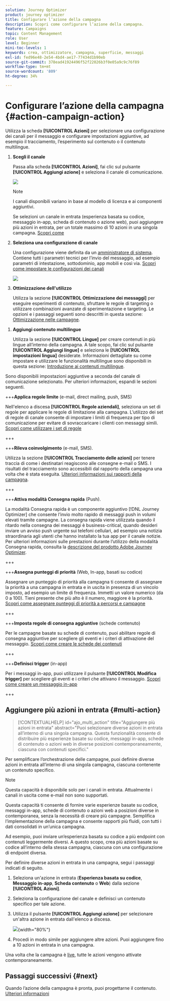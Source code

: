 ```yaml
---
solution: Journey Optimizer
product: journey optimizer
title: Configurare l’azione della campagna
description: Scopri come configurare l’azione della campagna.
feature: Campaigns
topic: Content Management
role: User
level: Beginner
mini-toc-levels: 1
keywords: crea, ottimizzatore, campagna, superficie, messaggi
exl-id: fed96e48-2e54-4bd4-ae17-77434d1b90eb
source-git-commit: 378ead41924496f52f22026b3f0e05a9c9c76f89
workflow-type: tm+mt
source-wordcount: '809'
ht-degree: 34%

---
```


# Configurare l’azione della campagna {#action-campaign-action}

Utilizza la scheda **[!UICONTROL Azioni]** per selezionare una configurazione dei canali per il messaggio e configurare impostazioni aggiuntive, ad esempio il tracciamento, l’esperimento sul contenuto o il contenuto multilingue.

1. **Scegli il canale**

   Passa alla scheda **[!UICONTROL Azioni]**, fai clic sul pulsante **[!UICONTROL Aggiungi azione]** e seleziona il canale di comunicazione.

   ![](assets/create-campaign-add-action.png)

   >[!NOTE]
   >
   >I canali disponibili variano in base al modello di licenza e ai componenti aggiuntivi.

   Se selezioni un canale in entrata (esperienza basata su codice, messaggio in-app, scheda di contenuto o azione web), puoi aggiungere più azioni in entrata, per un totale massimo di 10 azioni in una singola campagna. [Scopri come](#multi-action)

1. **Seleziona una configurazione di canale**

   Una configurazione viene definita da un [amministratore di sistema](../start/path/administrator.md). Contiene tutti i parametri tecnici per l’invio del messaggio, ad esempio parametri di intestazione, sottodominio, app mobili e così via. [Scopri come impostare le configurazioni dei canali](../configuration/channel-surfaces.md)

   ![](assets/create-campaign-action.png)

1. **Ottimizzazione dell&#39;utilizzo**

   Utilizza la sezione **[!UICONTROL Ottimizzazione dei messaggi]** per eseguire esperimenti di contenuto, sfruttare le regole di targeting o utilizzare combinazioni avanzate di sperimentazione e targeting. Le opzioni e i passaggi seguenti sono descritti in questa sezione: [Ottimizzazione nelle campagne](campaigns-message-optimization.md).
<!--
1. **Create a content experiment**

    Use the **[!UICONTROL Content experiment]** section to define multiple delivery treatments in order to measure which one performs best for your target audience. Click the **[!UICONTROL Create experiment]** button then follow the steps detailed in this section: [Create a content experiment](../content-management/content-experiment.md).-->

1. **Aggiungi contenuto multilingue**

   Utilizza la sezione **[!UICONTROL Lingue]** per creare contenuti in più lingue all’interno della campagna. A tale scopo, fai clic sul pulsante **[!UICONTROL Aggiungi lingue]** e seleziona le **[!UICONTROL impostazioni lingua]** desiderate. Informazioni dettagliate su come impostare e utilizzare le funzionalità multilingue sono disponibili in questa sezione: [Introduzione ai contenuti multilingue](../content-management/multilingual-gs.md).

Sono disponibili impostazioni aggiuntive a seconda del canale di comunicazione selezionato. Per ulteriori informazioni, espandi le sezioni seguenti.

+++**Applica regole limite** (e-mail, direct mailing, push, SMS)

Nell&#39;elenco a discesa **[!UICONTROL Regole aziendali]**, seleziona un set di regole per applicare le regole di limitazione alla campagna. L’utilizzo dei set di regole di canale consente di impostare i limiti di frequenza per tipo di comunicazione per evitare di sovraccaricare i clienti con messaggi simili. [Scopri come utilizzare i set di regole](../conflict-prioritization/rule-sets.md)

+++

+++**Rileva coinvolgimento** (e-mail, SMS).

Utilizza la sezione **[!UICONTROL Tracciamento delle azioni]** per tenere traccia di come i destinatari reagiscono alle consegne e-mail o SMS. I risultati del tracciamento sono accessibili dal rapporto della campagna una volta che è stata eseguita. [Ulteriori informazioni sui rapporti della campagna](../reports/campaign-global-report-cja.md).

+++

+++**Attiva modalità Consegna rapida** (Push).

La modalità Consegna rapida è un componente aggiuntivo [!DNL Journey Optimizer] che consente l’invio molto rapido di messaggi push in volumi elevati tramite campagne. La consegna rapida viene utilizzata quando il ritardo nella consegna dei messaggi è business-critical, quando desideri inviare un avviso push urgente sui telefoni cellulari, ad esempio una notizia straordinaria agli utenti che hanno installato la tua app per il canale notizie. Per ulteriori informazioni sulle prestazioni durante l’utilizzo della modalità Consegna rapida, consulta la [descrizione del prodotto Adobe Journey Optimizer](https://helpx.adobe.com/it/legal/product-descriptions/adobe-journey-optimizer.html).

+++

+++**Assegna punteggi di priorità** (Web, In-app, basati su codice)

Assegnare un punteggio di priorità alla campagna ti consente di assegnare la priorità a una campagna in entrata e in uscita in presenza di un vincolo imposto, ad esempio un limite di frequenza. Immetti un valore numerico (da 0 a 100). Tieni presente che più alto è il numero, maggiore è la priorità. [Scopri come assegnare punteggi di priorità a percorsi e campagne](../conflict-prioritization/priority-scores.md)

+++

+++**Imposta regole di consegna aggiuntive** (schede contenuto)

Per le campagne basate su schede di contenuto, puoi abilitare regole di consegna aggiuntive per scegliere gli eventi e i criteri di attivazione del messaggio. [Scopri come creare le schede dei contenuti](../content-card/create-content-card.md)

+++

+++**Definisci trigger** (in-app)

Per i messaggi in-app, puoi utilizzare il pulsante **[!UICONTROL Modifica trigger]** per scegliere gli eventi e i criteri che attivano il messaggio. [Scopri come creare un messaggio in-app](../in-app/create-in-app.md)

+++

## Aggiungere più azioni in entrata {#multi-action}

>[!CONTEXTUALHELP]
>id="ajo_multi_action"
>title="Aggiungere più azioni in entrata"
>abstract="Puoi selezionare diverse azioni in entrata all’interno di una singola campagna. Questa funzionalità consente di distribuire più esperienze basate su codice, messaggi in-app, schede di contenuto o azioni web in diverse posizioni contemporaneamente, ciascuna con contenuti specifici."

Per semplificare l’orchestrazione delle campagne, puoi definire diverse azioni in entrata all’interno di una singola campagna, ciascuna contenente un contenuto specifico.

>[!NOTE]
>
>Questa capacità è disponibile solo per i canali in entrata. Attualmente i canali in uscita come e-mail non sono supportati.

Questa capacità ti consente di fornire varie esperienze basate su codice, messaggi in-app, schede di contenuto o azioni web a posizioni diverse in contemporanea, senza la necessità di creare più campagne. Semplifica l’implementazione della campagna e consente rapporti più fluidi, con tutti i dati consolidati in un’unica campagna.

Ad esempio, puoi inviare un’esperienza basata su codice a più endpoint con contenuti leggermente diversi. A questo scopo, crea più azioni basate su codice all’interno della stessa campagna, ciascuna con una configurazione di endpoint diversa.

Per definire diverse azioni in entrata in una campagna, segui i passaggi indicati di seguito.

1. Seleziona un&#39;azione in entrata (**Esperienza basata su codice**, **Messaggio in-app**, **Scheda contenuto** o **Web**) dalla sezione **[!UICONTROL Azioni]**.

1. Seleziona la configurazione del canale e definisci un contenuto specifico per tale azione.

1. Utilizza il pulsante **[!UICONTROL Aggiungi azione]** per selezionare un&#39;altra azione in entrata dall&#39;elenco a discesa.

   ![](assets/create-campaign-multi-action.png){width="80%"}

1. Procedi in modo simile per aggiungere altre azioni. Puoi aggiungere fino a 10 azioni in entrata in una campagna.

Una volta che la campagna è [live](review-activate-campaign.md), tutte le azioni vengono attivate contemporaneamente.

## Passaggi successivi {#next}

Quando l’azione della campagna è pronta, puoi progettarne il contenuto. [Ulteriori informazioni](campaign-content.md)
